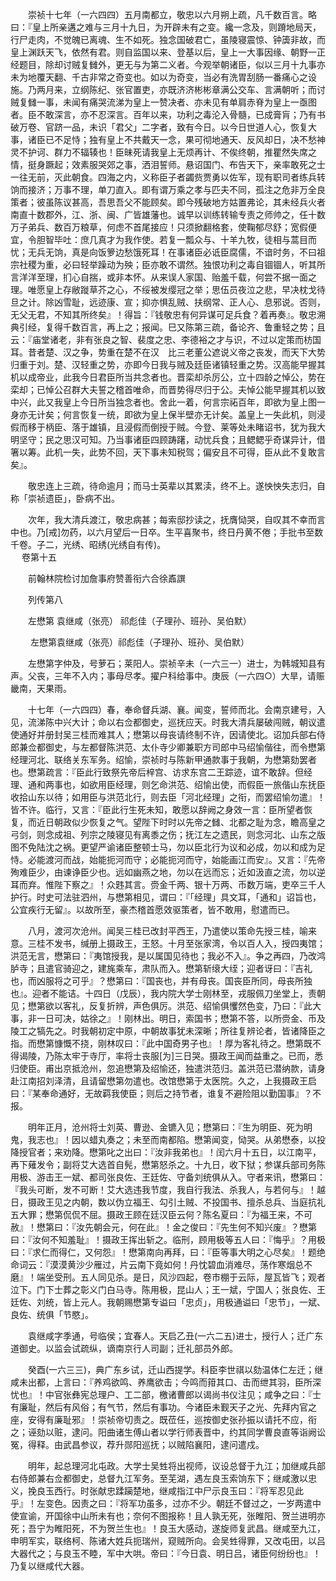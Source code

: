 <!-- { "loadSidebar": true } -->
　　崇祯十七年（一六四四）五月南都立，敬忠以六月朔上疏，凡千数百言。略曰：『皇上所亲遘之难与三月十九日，为开辟未有之变。纔一念及，则蹐地局天，行尸走肉，不觉魄已离魂、生不如死。独念国破君亡，虽陵寝震惊、钟簴非故，而皇上渊跃天飞，依然有君。则自监国以来、登基以后，皇上一大事因缘、朝野一正经题目，除却讨贼复雠外，更无与为第二义者。今观举朝诸臣，似以三月十九事亦未为地覆天翻、千古非常之奇变也。如以为奇变，当必有洗胃刮肠一番痛心之设施。乃两月来，立纲陈纪、张官置吏，亦既济济彬彬章满公交车、言满朝听；而讨贼复雠一事，未闻有痛哭流涕为皇上一赞决者、亦未见有单肩赤脊为皇上一亟图者。臣不敢深言，亦不忍深言。百年以来，功利之毒沦入骨髓，已成膏肓；乃有书破万卷、官跻一品，未识「君父」二字者，致有今日。以今日世道人心，恢复大事，诸臣已不足恃；独有皇上不共戴天一念，果可彻地通天、反风却日，决不愁神灵不护诃、群力不辐辏也！臣昧死请我皇上无烦再计、不俟终朝，推瞿然失席之情，挺身蹶起；效素服哭郊之事，洒泪誓师。悬诏国门、布告天下，亲率敢死之士一往无前，灭此朝食。四海之内，义称臣子者蠲赀贾勇以佐军，现有职司者练兵转饷而接济；万事不理，单刀直入。即有谓万乘之孝与匹夫不同，孤注之危非万全良策者；彼虽陈议甚高，吾思吾父不能顾矣。即今残破地方姑置弗论，其未经兵火者南直十数郡外，江、浙、闽、广皆雄藩也。诚早以训练转输专责之师帅之，任十数万子弟兵、数百万粮草，何虑不首尾接应！只须掀翻格套，使鞠郁尽舒；宽假便宜，令胆智毕吐：庶几真才为我作使。若复一瓢众与、十羊九牧，徒相与蒿目而忧；无兵无饷，真是向饭箩边愁饿死耳！在事诸臣必诋臣腐儒，不谙时务，不曰祖宗社稷为重，必曰轻举躁动为殃；臣亦敢不谓然。独恨功利之毒自锢锢人，听其所言洋洋至理，扪心自揣，或非本怀。从来误人家国、贻羞千载，何尝不据一面之理。唯愿皇上存敝蹝草芥之心，不绥被发缨冠之举；思伍员夜泣之悲，早决枕戈待旦之计。除凶雪耻，远迹康、宣；抑亦惧乱贼、扶纲常、正人心、息邪说。否则，无父无君，不知其所终矣』！得旨：『钱敬忠有何异谋可足兵食？着再奏』。敬忠溯典引经，复得千数百言，再上之；报闻。巳又陈第三疏，备论齐、鲁重轻之势；且云：『庙堂诸老，非有张良之智、裴度之忠、李德裕之才与识，不过以定策而枋国耳。昔者楚、汉之争，势重在楚不在汉　比三老董公遮说义帝之丧发，而天下大势归重于刘。楚、汉轻重之势，亦即今日我与贼及廷臣诸镇轻重之势。汉高能早握其机以成帝业，此我今日君臣所当共念者也。晋栾却杀厉公，立十四龄之悼公，势在栾却；已悼公召群大夫誓之稽首唯命，而晋势得尽归于公。夫悼公能早握其机以致中兴，此又我皇上今日所当独念者也。舍此一着，何言宗祏百年，即欲为皇上图一身亦无计矣；何言恢复一统，即欲为皇上保半壁亦无计矣。盖皇上一失此机，则浸假而移于柄臣、落于雄镇，且浸假而倒授于贼。今登、莱等处未睹诏书，犹为我大明坚守；民之思汉可知。乃当事诸臣四顾踌躇，动忧兵食；且鳃鳃乎奇谋异计，借箸以筹。此机一失，此势不回，天下事未知税驾；偏安且不可得，臣从此不复敢言矣』。

　　敬忠连上三疏，待命逾月；而马士英辈以其累渎，终不上。遂怏怏失志归，自称「崇祯遗臣」，卧病不出。

　　次年，我大清兵渡江，敬忠病甚；每索邸抄读之，抚膺恸哭，自叹其不幸而言中也。乃[戒]勿药，以六月望后一日卒。生平喜聚书，终日丹黄不倦；手批书至数千卷。子二，光绣、昭绣(光绣自有传)。  
　 
卷第十五

　　前翰林院检讨加詹事府赞善衔六合徐鼒譔

　　列传第八

　　左懋第 袁继咸（张亮） 祁彪佳（子理孙、班孙、吴伯默）

　　 左懋第袁继咸（张亮）祁彪佳（子理孙、班孙、吴伯默）

　　左懋第字仲及，号萝石；莱阳人。崇祯辛未（一六三一）进士，为韩城知县有声。父丧，三年不入内；事母尽孝。擢户科给事中。庚辰（一六四○）大旱，请赈畿南，天果雨。

　　十七年（一六四四）春，奉命督兵湖、襄。闻变，誓师而北。会南京建号，入见，流涕陈中兴大计；命以右佥都御史，巡抚应天。时我大清兵屡破闯贼，朝议遣使通好并册封吴三桂而难其人；懋第以母丧请终制不许，因请使北。诏加兵部右侍郎兼佥都御史，与左都督陈洪范、太仆寺少卿兼职方司郎中马绍愉偕往，而令懋第经理河北、联络关东军务。绍愉，崇祯时与陈新甲通款事于我朝，为懋第劾罢者也。懋第疏言：『臣此行致祭先帝后梓宫、访求东宫二王踪迹，谊不敢辞。但经理、通和两事也，如欲用臣经理，则乞命洪范、绍愉出使，而假臣一旅偕山东抚臣收拾山东以待；如用臣与洪范北行，则去臣「河北经理」之衔，而罢绍愉勿遣』！皆不许。临行，又言：『臣此行生死未知，敢愿以辞阙之身效一言：臣所望者恢复，而近日朝政似少恢复之气。望陛下时时以先帝之雠、北都之耻为念，瞻高皇之弓剑，则念成祖、列宗之陵寝见有离黍之伤；抚江左之遗民，则念河北、山东之版图不免陆沈之祸。更望严谕诸臣整顿士马，勿以臣北行为议和必成，勿以和成为足恃。必能渡河而战，始能扼河而守；必能扼河而守，始能画江而安』。又言：『先帝殉难臣少，由谏诤臣少也。远如幽燕之地，勿以在远而忘；近如汲直之流，勿以逆耳而弃。惟陛下察之』！众韪其言。赍金千两、银十万两、币数万端，吏卒三千人护行。时史可法驻泗州，与懋第相见，谓曰：『「经理」具文耳，「通和」诏旨也，公宜疾行无留』。以故所至，豪杰稽首愿效驱策者，皆不敢用，慰遣而已。

　　八月，渡河次沧州。闻吴三桂已改封平西王，乃遣使以策命先授三桂，喻来意。三桂不发书，缄册上摄政王，王怒。十月至张家湾，令以百人入，授四夷馆；洪范无言，懋第曰：『夷馆授我，是以属国见待也；我必不入』。争之再四，乃改鸿胪寺；且遣官骑迎之，建旄乘车，肃队而入。懋第斩缞大绖；迎者讶曰：『吉礼也，而凶服将之可乎』？懋第曰：『国丧也，并有母丧。国丧臣所同，母丧所独也』。迎者不能诘。十四日（戊辰），我内院大学士刚林至，戎服佩刀坐堂上，责朝见；懋第欲以客礼，反复折辨，声色俱厉。洪范、绍愉俱戄然色变，乃曰：『此大事，非一日可决，姑徐之』！刚林出。明日，索国书；懋第不答，以所赍金、币及陵工之犒先之。时我朝初定中原，中朝故事犹未深晰；所往复辨论者，皆诸降臣之指。而懋第慷慨不挠，刚林叹曰：『此中国奇男子也』！厚为客礼待之。懋第既不得谒陵，乃陈太牢于寺厅，率将士丧服[为]三日哭。摄政王闻而益重之。已而，悉归使臣。甫出京抵沧州，忽追懋第及绍愉还，独遣洪范归。盖洪范已潜纳款，请身赴江南招刘泽清，且请留懋第勿遣也。改馆懋第于太医院。久之，上我摄政王启曰：『某奉命通好，无故羁我使臣；则后之持节者，谁复不避险阻以勤国事』？不报。

　　明年正月，沧州将士刘英、曹逊、金镳入见；懋第曰：『生为明臣、死为明鬼，我志也』！因以蜡丸奏之；未至而南都陷。懋第闻变，恸哭。从弟懋泰，以投降授官者；来劝降。懋第叱之出曰：『汝非我弟也』！闰六月十五日，以江南平，再下薙发令；副将艾大选首自髡，懋第怒杀之。十九日，收下狱；参谋兵部司务陈用极、游击王一斌、都司张良佐、王廷佐、守备刘统俱从入。守者来讯，懋第曰：『我头可断，发不可断！艾大选违我节度，我自行我法、杀我人，与若何与』！越日，摄政王见之内朝，数以伪立福王、勾引土贼、不投国书、擅杀总兵、当庭抗礼五大罪；懋第侃侃不屈。摄政王顾在廷汉臣云何？陈名夏曰：『为福王来，不可赦』！懋第曰：『汝先朝会元，何在此』！金之俊曰：『先生何不知兴废』？懋第曰：『汝何不知羞耻』！摄政王挥出斩之。临刑，顾用极等五人曰：『悔乎』？用极曰：『求仁而得仁，又何怨』！懋第南向再拜，曰：『臣等事大明之心尽矣』！题绝命词云：『漠漠黄沙少雁过，片云南下竟如何！丹忱碧血消难尽，荡作寒烟总不磨』！端坐受刑。五人同见杀。是日，风沙四起，卷市棚于云际，屋瓦皆飞；观者泣下。门下士葬之彰义门白马寺。陈用极，昆山人；王一斌，宁国人；张良佐、王廷佐、刘统，皆上元人。我朝赐懋第专谥曰「忠贞」，用极通谥曰「忠节」，一斌、良佐、统俱「节愍」。

　　袁继咸字季通，号临侯；宜春人。天启乙丑(一六二五)进士，授行人；迁广东道御史。以监会试疏纵，谪南京行人司副；迁礼部员外郎。

　　癸酉(一六三三)，典广东乡试，迁山西提学。科臣李世祺以劾温体仁左迁；继咸未出都，上言曰：『养鸡欲鸣、养鹰欲击；今鸣而箝其口、击而绁其羽，臣所深忧也』！中官张彝宪总理户、工二部，檄诸曹郎以谒尚书仪注见；咸争之曰：『士有廉耻，然后有风俗；有气节，然后有事功。今诸臣未觐天子之光、先拜内官之座，安得有廉耻邪』！崇祯帝切责之。既莅任，巡按御史张孙振以请托不应，衔之；诬劾以赃，逮问。阳曲诸生傅山者以学行师表晋中，约其同学曹良直等诣阙讼冤，得释。由武昌参议，荐升郧阳巡抚；以贼陷襄阳，逮问遣戍。

　　明年，起总理河北屯政。大学士吴甡将出视师，议设总督于九江；加继咸兵部右侍郎兼右佥都御史，总督九江军务。至芜湖，遇左良玉索饷东下；继咸激以忠义，挽良玉西行。时张献忠蹂躏楚地，继咸指江中尸示良玉曰：『将军忍见此乎』！左变色。因责之曰：『将军功虽多，过亦不少。朝廷不督过之，一岁两遣中使宣谕，开国徐中山所未有也；奈何不图报称！且人孰无死，张睢阳、贺兰进明亦死；吾宁为睢阳死，不为贺兰生也』！良玉大感动，遂旋师复武昌。继咸至九江，申明军实，联络柯、陈诸大姓兵扼瑞州，窥贼所向。会吴甡得罪，又改屯田，以吕大器代之；与良玉不睦，军中大哄。帝曰：『今日袁、明日吕，诸臣何纷纷也』！乃复以继咸代大器。

